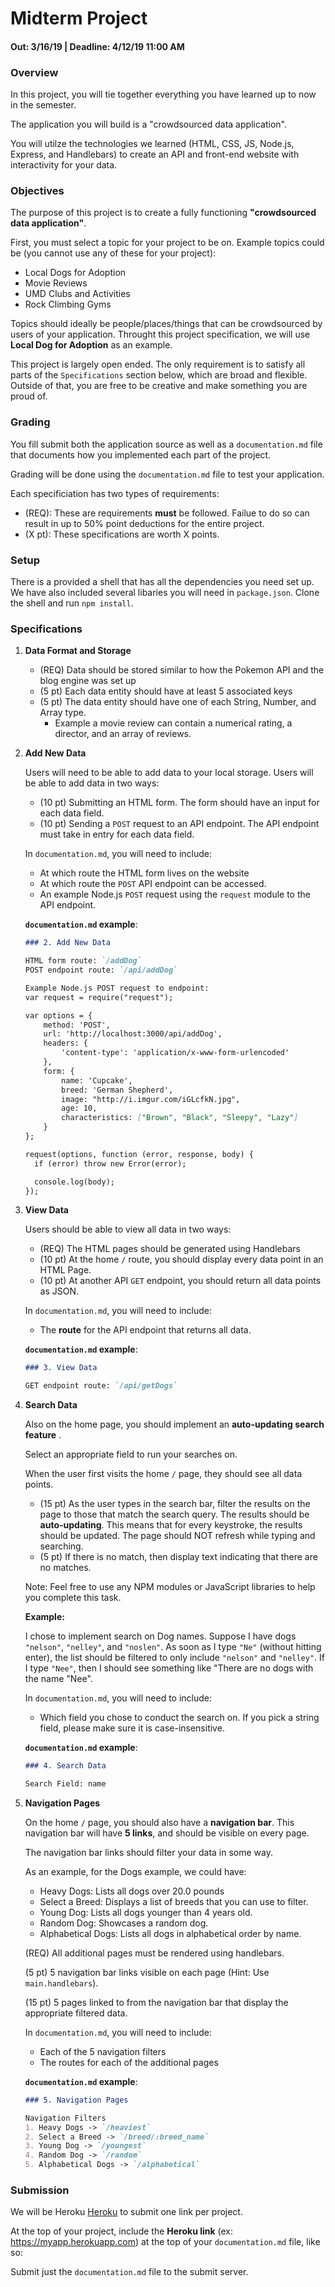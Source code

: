 # Midterm Project
#### Out: 3/16/19 | Deadline: 4/12/19 11:00 AM

### Overview

In this project, you will tie together everything you have learned up to now in the semester.

The application you will build is a "crowdsourced data application".

You will utilze the technologies we learned (HTML, CSS, JS, Node.js, Express, and Handlebars) to create an API and front-end website with interactivity for your data.

### Objectives

The purpose of this project is to create a fully functioning **"crowdsourced data application"**.

First, you must select a topic for your project to be on. Example topics could be (you cannot use any of these for your project):

- Local Dogs for Adoption
- Movie Reviews
- UMD Clubs and Activities
- Rock Climbing Gyms

Topics should ideally be people/places/things that can be crowdsourced by users of your application. Throught this project specification, we will use **Local Dog for Adoption** as an example.

This project is largely open ended. The only requirement is to satisfy all parts of the `Specifications` section below, which are broad and flexible. Outside of that, you are free to be creative and make something you are proud of.

### Grading

You fill submit both the application source as well as a `documentation.md` file that documents how you implemented each part of the project.

Grading will be done using the `documentation.md` file to test your application.

Each specificiation has two types of requirements:
- (REQ): These are requirements **must** be followed. Failue to do so can result in up to 50% point deductions for the entire project.
- (X pt): These specifications are worth X points.

### Setup

There is a provided a shell that has all the dependencies you need set up. We have also included several libaries you will need in `package.json`. Clone the shell and run `npm install`.

### Specifications


1. **Data Format and Storage**

    - (REQ) Data should be stored similar to how the Pokemon API and the blog engine was set up
    - (5 pt) Each data entity should have at least 5 associated keys
    - (5 pt) The data entity should have one of each String, Number, and Array type.
       - Example a movie review can contain a numerical rating, a director, and an array of reviews.
    


2. **Add New Data**

    Users will need to be able to add data to your local storage. Users will be able to add data in two ways:

    - (10 pt) Submitting an HTML form. The form should have an input for each data  field.
    - (10 pt) Sending a `POST` request to an API endpoint. The API endpoint must    take in entry for each data field.

    In `documentation.md`, you will need to include:
    - At which route the HTML form lives on the website
    - At which route the `POST` API endpoint can be accessed.
    - An example Node.js `POST` request using the `request` module to the API   endpoint.

    **`documentation.md` example**:
    ```markdown
    ### 2. Add New Data

    HTML form route: `/addDog`
    POST endpoint route: `/api/addDog`

    Example Node.js POST request to endpoint:
    var request = require("request");

    var options = {
        method: 'POST',
        url: 'http://localhost:3000/api/addDog',
        headers: {
            'content-type': 'application/x-www-form-urlencoded'
        },
        form: {
            name: 'Cupcake',
            breed: 'German Shepherd',
            image: "http://i.imgur.com/iGLcfkN.jpg",
            age: 10,
            characteristics: ["Brown", "Black", "Sleepy", "Lazy"]
        }
    };

    request(options, function (error, response, body) {
      if (error) throw new Error(error);

      console.log(body);
    });
    ```

3. **View Data**

    Users should be able to view all data in two ways:

    - (REQ) The HTML pages should be generated using Handlebars
    - (10 pt) At the home `/` route, you should display every data point in an  HTML Page.
    - (10 pt) At another API `GET` endpoint, you should return all data points as   JSON.

    In `documentation.md`, you will need to include:
    - The **route** for the API endpoint that returns all data.


    **`documentation.md` example**:
    ```markdown
    ### 3. View Data

    GET endpoint route: `/api/getDogs`

    ```

4. **Search Data**

    Also on the home page, you should implement an **auto-updating search feature** .

    Select an appropriate field to run your searches on.

    When the user first visits the home `/` page, they should see all data points.

    - (15 pt) As the user types in the search bar, filter the results on the page   to those that match the search query. The results should be **auto-updating**. This means that for every keystroke, the results should be updated. The page should NOT refresh while typing and searching.
    - (5 pt) If there is no match, then display text indicating that there are no   matches.

    Note: Feel free to use any NPM modules or JavaScript libraries to help you complete this task.

    **Example:**

    I chose to implement search on Dog names. Suppose I have dogs `"nelson"`,  `"nelley"`, and `"noslen"`. As soon as I type `"Ne"` (without hitting enter), the  list should be filtered to only include `"nelson"` and `"nelley"`. If I type `"Nee"`, then I should see something like "There are no dogs with the name "Nee".

    In `documentation.md`, you will need to include:
    - Which field you chose to conduct the search on. If you pick a string field, please make sure it is case-insensitive.

    **`documentation.md` example**:
    ```markdown
    ### 4. Search Data

    Search Field: name

    ```

5. **Navigation Pages**

    On the home `/` page, you should also have a **navigation bar**. This navigation bar will have **5 links**, and should be visible on every page.

    The navigation bar links should filter your data in some way.

    As an example, for the Dogs example, we could have:
    - Heavy Dogs: Lists all dogs over 20.0 pounds
    - Select a Breed: Displays a list of breeds that you can use to filter.
    - Young Dog: Lists all dogs younger than 4 years old.
    - Random Dog: Showcases a random dog.
    - Alphabetical Dogs: Lists all dogs in alphabetical order by name.

    (REQ) All additional pages must be rendered using handlebars.

    (5 pt) 5 navigation bar links visible on each page (Hint: Use `main.handlebars`).

    (15 pt) 5 pages linked to from the navigation bar that display the appropriate filtered data.

    In `documentation.md`, you will need to include:
    - Each of the 5 navigation filters
    - The routes for each of the additional pages

    **`documentation.md` example**:
    ```markdown
    ### 5. Navigation Pages

    Navigation Filters
    1. Heavy Dogs -> `/heaviest`
    2. Select a Breed -> `/breed/:breed_name`
    3. Young Dog -> `/youngest`
    4. Random Dog -> `/random`
    5. Alphabetical Dogs -> `/alphabetical`

    ```

### Submission

We will be Heroku [Heroku](http://heroku.com) to submit one link per project.

At the top of your project, include the **Heroku link** (ex: https://myapp.herokuapp.com) at the top of your `documentation.md` file, like so:

Submit just the `documentation.md` file to the submit server.

